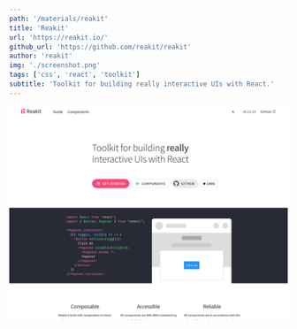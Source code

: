 ```yaml
---
path: '/materials/reakit'
title: 'Reakit'
url: 'https://reakit.io/'
github_url: 'https://github.com/reakit/reakit'
author: 'reakit'
img: './screenshot.png'
tags: ['css', 'react', 'toolkit']
subtitle: 'Toolkit for building really interactive UIs with React.'
---
```


![alt text](screenshot.png)
